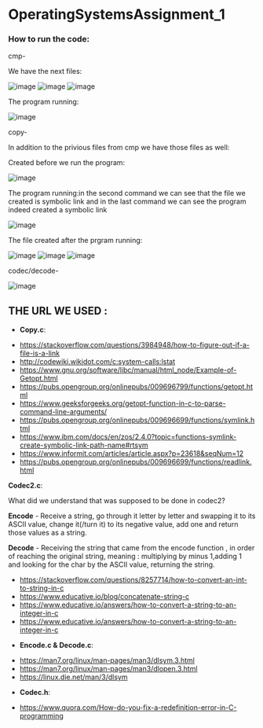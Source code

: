 # OperatingSystemsAssignment_1

### How to run the code:
cmp-

We have the next files:

![image](https://user-images.githubusercontent.com/86705118/203871461-2196ed01-e130-47dd-a32f-99e22d7fc866.png)
![image](https://user-images.githubusercontent.com/86705118/203871504-7c2d4f89-ec34-4b84-9bdb-07cb36979060.png)
![image](https://user-images.githubusercontent.com/86705118/203871359-71bb2d81-7302-48ee-bf2b-6cce820e5418.png)

The program running:

![image](https://user-images.githubusercontent.com/86705118/203871400-02032f20-9622-4a6b-8b61-1275d24c70d1.png)

copy-

In addition to the privious files from cmp we have those files as well:

Created before we run the program:

![image](https://user-images.githubusercontent.com/86705118/203871771-444273d7-8f8a-4b67-aa59-ea4ecb4550b6.png)

The program running:in the second command we can see that the file we created is symbolic link and in the last command we can see the program indeed created a symbolic link

![image](https://user-images.githubusercontent.com/86705118/203871814-673c8a02-c2c0-4a66-9d1d-35bb70ef58f5.png)

The file created after the prgram running:

![image](https://user-images.githubusercontent.com/86705118/203872074-2857ca81-5a2d-4387-9097-efff59b6f772.png)
![image](https://user-images.githubusercontent.com/86705118/203872008-1856c009-702e-479a-82f6-afe0933cc4a0.png)
![image](https://user-images.githubusercontent.com/86705118/203871966-cff9567d-45fb-4aa8-8ba8-2e0489b9f486.png)

codec/decode-

![image](https://user-images.githubusercontent.com/86705118/204111025-0b1c141f-fcde-4cb0-8a5b-54b9f44129f3.png)


## THE URL WE USED :
+ **Copy.c**:

 * https://stackoverflow.com/questions/3984948/how-to-figure-out-if-a-file-is-a-link
 * http://codewiki.wikidot.com/c:system-calls:lstat
 * https://www.gnu.org/software/libc/manual/html_node/Example-of-Getopt.html
 * https://pubs.opengroup.org/onlinepubs/009696799/functions/getopt.html
 * https://www.geeksforgeeks.org/getopt-function-in-c-to-parse-command-line-arguments/
 * https://pubs.opengroup.org/onlinepubs/009696699/functions/symlink.html
 * https://www.ibm.com/docs/en/zos/2.4.0?topic=functions-symlink-create-symbolic-link-path-name#rtsym
 * https://www.informit.com/articles/article.aspx?p=23618&seqNum=12
 * https://pubs.opengroup.org/onlinepubs/009696699/functions/readlink.html
  
 **Codec2.c**:
 
 What did we understand that was supposed to be done in codec2?
 
 **Encode** - Receive a string, go through it letter by letter and swapping it to its ASCII value, change it(/turn it) to its negative value, add one and return those values as a string.
 
**Decode** - Receiving the string that came from the encode function , in order of reaching the original string, meaning : multiplying by minus            1,adding 1 and looking for the char by the ASCII value, returning the string.
 
  * https://stackoverflow.com/questions/8257714/how-to-convert-an-int-to-string-in-c
  * https://www.educative.io/blog/concatenate-string-c
  * https://www.educative.io/answers/how-to-convert-a-string-to-an-integer-in-c
  * https://www.educative.io/answers/how-to-convert-a-string-to-an-integer-in-c

 + **Encode.c & Decode.c**:
 * https://man7.org/linux/man-pages/man3/dlsym.3.html 
 * https://man7.org/linux/man-pages/man3/dlopen.3.html 
 * https://linux.die.net/man/3/dlsym


  + **Codec.h**:
  * https://www.quora.com/How-do-you-fix-a-redefinition-error-in-C-programming
